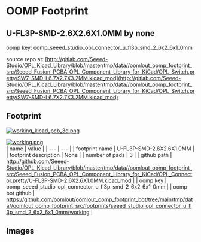 # OOMP Footprint  
## U-FL3P-SMD-2.6X2.6X1.0MM  by none  
  
oomp key: oomp_seeed_studio_opl_connector_u_fl3p_smd_2_6x2_6x1_0mm  
  
source repo at: [http://gitlab.com/Seeed-Studio/OPL_Kicad_Library/blob/master/tmp/data//oomlout_oomp_footprint_src/Seeed_Fusion_PCBA_OPL_Component_Library_for_KiCad/OPL_Switch.pretty/SW7-SMD-L6.7X2.7X3.2MM.kicad_mod](http://gitlab.com/Seeed-Studio/OPL_Kicad_Library/blob/master/tmp/data//oomlout_oomp_footprint_src/Seeed_Fusion_PCBA_OPL_Component_Library_for_KiCad/OPL_Switch.pretty/SW7-SMD-L6.7X2.7X3.2MM.kicad_mod)  
## Footprint  
  
[![working_kicad_pcb_3d.png](working_kicad_pcb_3d_600.png)](working_kicad_pcb_3d.png)  
  
[![working.png](working_600.png)](working.png)  
| name | value | 
| --- | --- | 
| footprint name | U-FL3P-SMD-2.6X2.6X1.0MM | 
| footprint description | None | 
| number of pads | 3 | 
| github path | http://github.com/Seeed-Studio/OPL_Kicad_Library/blob/master/tmp/data//oomlout_oomp_footprint_src/Seeed_Fusion_PCBA_OPL_Component_Library_for_KiCad/OPL_Connector.pretty/U-FL3P-SMD-2.6X2.6X1.0MM.kicad_mod | 
| oomp key | oomp_seeed_studio_opl_connector_u_fl3p_smd_2_6x2_6x1_0mm | 
| oomp bot github | https://github.com/oomlout/oomlout_oomp_footprint_bot/tree/main/tmp/data//oomlout_oomp_footprint_src/footprints/seeed_studio_opl_connector_u_fl3p_smd_2_6x2_6x1_0mm/working | 
## Images  
